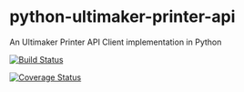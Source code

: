 # python-ultimaker-printer-api

An Ultimaker Printer API Client implementation in Python

[![Build Status](https://travis-ci.org/vanderbilt-design-studio/python-ultimaker-api.svg?branch=master)](https://travis-ci.org/vanderbilt-design-studio/python-ultimaker-printer-api)

[![Coverage Status](https://coveralls.io/repos/github/vanderbilt-design-studio/python-ultimaker-api/badge.svg?branch=master)](https://coveralls.io/github/vanderbilt-design-studio/python-ultimaker-printer-api?branch=master)
